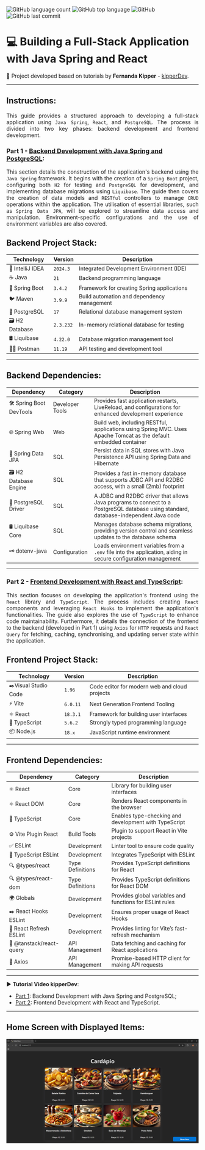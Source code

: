 ![GitHub language count](https://img.shields.io/github/languages/count/souzafcharles/java-spring-react-fullstack)
![GitHub top language](https://img.shields.io/github/languages/top/souzafcharles/java-spring-react-fullstack)
![GitHub](https://img.shields.io/github/license/souzafcharles/java-spring-react-fullstack)
![GitHub last commit](https://img.shields.io/github/last-commit/souzafcharles/java-spring-react-fullstack)

# 💻 Building a Full-Stack Application with Java Spring and React
:triangular_flag_on_post: Project developed based on tutorials by **Fernanda Kipper** - [kipperDev](https://www.youtube.com/@kipperdev).
***
## Instructions:
<p align="justify">
This guide provides a structured approach to developing a full-stack application using <code>Java Spring</code>, <code>React</code>, and <code>PostgreSQL</code>. The process is divided into two key phases: backend development and frontend development.
</p>

### Part 1 - [Backend Development with Java Spring and PostgreSQL](https://github.com/souzafcharles/Java-Spring-React-Fullstack/tree/main/Backend/digitalMenu):
<p align="justify">
This section details the construction of the application's backend using the <code>Java Spring</code> framework.  It begins with the creation of a <code>Spring Boot</code> project, configuring both <code>H2</code> for testing and <code>PostgreSQL</code> for development, and implementing database migrations using <code>Liquibase</code>. The guide then covers the creation of data models and <code>RESTful</code> controllers to manage <code>CRUD</code> operations within the application. The utilisation of essential libraries, such as <code>Spring Data JPA</code>, will be explored to streamline data access and manipulation.  Environment-specific configurations and the use of environment variables are also covered.
</p>

## Backend Project Stack:
| Technology        | Version   | Description                                 |
|-------------------|-----------|---------------------------------------------|
| 📐 IntelliJ IDEA  | `2024.3`  | Integrated Development Environment (IDE)    |
| ☕ Java           | `21`      | Backend programming language                |
| 🌱 Spring Boot    | `3.4.2`   | Framework for creating Spring applications  |
| 🐦 Maven          | `3.9.9`   | Build automation and dependency management  |
| 🐘 PostgreSQL     | `17`      | Relational database management system       |
| 🗃️ H2 Database    | `2.3.232` | In-memory relational database for testing   |
| 🛢️ Liquibase      | `4.22.0`  | Database migration management tool          |
| 👩‍🚀 Postman        | `11.19`   | API testing and development tool            |

***

## Backend Dependencies:  
| Dependency              | Category        | Description                                                                                                                                  |
|-------------------------|-----------------|----------------------------------------------------------------------------------------------------------------------------------------------|
| 🛠️ Spring Boot DevTools | Developer Tools | Provides fast application restarts, LiveReload, and configurations for enhanced development experience                                       |
| 🌐 Spring Web           | Web             | Build web, including RESTful, applications using Spring MVC. Uses Apache Tomcat as the default embedded container                            |
| 💾 Spring Data JPA      | SQL             | Persist data in SQL stores with Java Persistence API using Spring Data and Hibernate                                                         |
| 🗃️ H2 Database Engine   | SQL             | Provides a fast in-memory database that supports JDBC API and R2DBC access, with a small (2mb) footprint                                     |
| 🐘 PostgreSQL Driver    | SQL             | A JDBC and R2DBC driver that allows Java programs to connect to a PostgreSQL database using standard, database-independent Java code         |
| 🛢️ Liquibase Core       | SQL             | Manages database schema migrations, providing version control and seamless updates to the database schema                                    |
| 🗝️ dotenv-java          | Configuration   | Loads environment variables from a `.env` file into the application, aiding in secure configuration management                               |

***

### Part 2 - [Frontend Development with React and TypeScript](https://github.com/souzafcharles/Java-Spring-React-Fullstack/tree/main/Frontend/digitalMenu):
<p align="justify">
This section focuses on developing the application's frontend using the <code>React</code> library and <code>TypeScript</code>. The process includes creating <code>React</code> components and leveraging <code>React Hooks</code> to implement the application's functionalities. The guide also explores the use of <code>TypeScript</code> to enhance code maintainability. Furthermore, it details the connection of the frontend to the backend (developed in Part 1) using <code>Axios</code> for <code>HTTP</code> requests and <code>React Query</code> for fetching, caching, synchronising, and updating server state within the application.
</p>

## Frontend Project Stack:  
| Technology            | Version    | Description                                     |
|-----------------------|------------|-------------------------------------------------|
| ✒️Visual Studio Code  | `1.96`     | Code editor for modern web and cloud projects   |
| ⚡ Vite               | `6.0.11`   | Next Generation Frontend Tooling                |
| ⚛️ React              | `18.3.1`   | Framework for building user interfaces          |
| 📜 TypeScript         | `5.6.2`    | Strongly typed programming language             |
| 📦 Node.js            | `18.x`     | JavaScript runtime environment                  |

***  

## Frontend Dependencies:  
| Dependency               | Category         | Description                                              |
|--------------------------|------------------|----------------------------------------------------------|
| ⚛️ React                 | Core             | Library for building user interfaces                     |
| ⚛️ React DOM             | Core             | Renders React components in the browser                  |
| 📜 TypeScript            | Core             | Enables type-checking and development with TypeScript    |
| ⚙️ Vite Plugin React     | Build Tools      | Plugin to support React in Vite projects                 |
| ✅ ESLint                | Development      | Linter tool to ensure code quality                       |
| 🎯 TypeScript ESLint     | Development      | Integrates TypeScript with ESLint                        |
| 🔍 @types/react          | Type Definitions | Provides TypeScript definitions for React                |
| 🔍 @types/react-dom      | Type Definitions | Provides TypeScript definitions for React DOM            |
| 🌍 Globals               | Development      | Provides global variables and functions for ESLint rules |
| ✒️ React Hooks ESLint    | Development      | Ensures proper usage of React Hooks                      |
| 🔧 React Refresh ESLint  | Development      | Provides linting for Vite’s fast-refresh mechanism       |
| 🔄 @tanstack/react-query | API Management   | Data fetching and caching for React applications         |
| 🔗 Axios                 | API Management   | Promise-based HTTP client for making API requests        |

***

▶️ **Tutorial Video kipperDev**: 
- [Part 1](https://www.youtube.com/watch?v=lUVureR5GqI&ab_channel=FernandaKipper%7CDev): Backend Development with Java Spring and PostgreSQL;
- [Part 2](https://www.youtube.com/watch?v=WHruc3_2z68&ab_channel=FernandaKipper%7CDev): Frontend Development with React and TypeScript.

***
## Home Screen with Displayed Items: 
![Home Screen Updated](https://github.com/souzafcharles/Java-Spring-React-Fullstack/blob/main/Frontend/digitalMenu/public/home-inserted.png)
